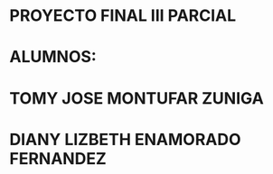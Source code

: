 # PROYECTO FINAL III PARCIAL
# ALUMNOS:
# TOMY JOSE MONTUFAR ZUNIGA
# DIANY LIZBETH ENAMORADO FERNANDEZ